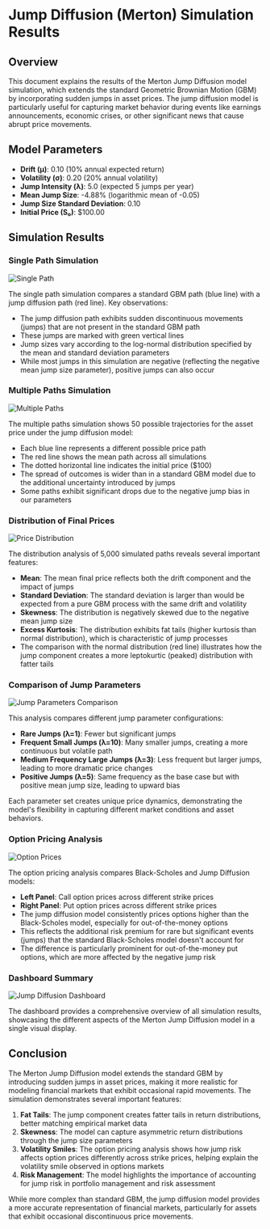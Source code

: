# Jump Diffusion (Merton) Simulation Results

## Overview
This document explains the results of the Merton Jump Diffusion model simulation, which extends the standard Geometric Brownian Motion (GBM) by incorporating sudden jumps in asset prices. The jump diffusion model is particularly useful for capturing market behavior during events like earnings announcements, economic crises, or other significant news that cause abrupt price movements.

## Model Parameters
- **Drift (μ)**: 0.10 (10% annual expected return)
- **Volatility (σ)**: 0.20 (20% annual volatility)
- **Jump Intensity (λ)**: 5.0 (expected 5 jumps per year)
- **Mean Jump Size**: -4.88% (logarithmic mean of -0.05)
- **Jump Size Standard Deviation**: 0.10
- **Initial Price (S₀)**: $100.00

## Simulation Results

### Single Path Simulation
![Single Path](../../plots/jump_diffusion/jump_diffusion_single_path.png)

The single path simulation compares a standard GBM path (blue line) with a jump diffusion path (red line). Key observations:
- The jump diffusion path exhibits sudden discontinuous movements (jumps) that are not present in the standard GBM path
- These jumps are marked with green vertical lines
- Jump sizes vary according to the log-normal distribution specified by the mean and standard deviation parameters
- While most jumps in this simulation are negative (reflecting the negative mean jump size parameter), positive jumps can also occur

### Multiple Paths Simulation
![Multiple Paths](../../plots/jump_diffusion/jump_diffusion_multiple_paths.png)

The multiple paths simulation shows 50 possible trajectories for the asset price under the jump diffusion model:
- Each blue line represents a different possible price path
- The red line shows the mean path across all simulations
- The dotted horizontal line indicates the initial price ($100)
- The spread of outcomes is wider than in a standard GBM model due to the additional uncertainty introduced by jumps
- Some paths exhibit significant drops due to the negative jump bias in our parameters

### Distribution of Final Prices
![Price Distribution](../../plots/jump_diffusion/jump_diffusion_distribution.png)

The distribution analysis of 5,000 simulated paths reveals several important features:
- **Mean**: The mean final price reflects both the drift component and the impact of jumps
- **Standard Deviation**: The standard deviation is larger than would be expected from a pure GBM process with the same drift and volatility
- **Skewness**: The distribution is negatively skewed due to the negative mean jump size
- **Excess Kurtosis**: The distribution exhibits fat tails (higher kurtosis than normal distribution), which is characteristic of jump processes
- The comparison with the normal distribution (red line) illustrates how the jump component creates a more leptokurtic (peaked) distribution with fatter tails

### Comparison of Jump Parameters
![Jump Parameters Comparison](../../plots/jump_diffusion/jump_diffusion_comparison.png)

This analysis compares different jump parameter configurations:
- **Rare Jumps (λ=1)**: Fewer but significant jumps
- **Frequent Small Jumps (λ=10)**: Many smaller jumps, creating a more continuous but volatile path
- **Medium Frequency Large Jumps (λ=3)**: Less frequent but larger jumps, leading to more dramatic price changes
- **Positive Jumps (λ=5)**: Same frequency as the base case but with positive mean jump size, leading to upward bias

Each parameter set creates unique price dynamics, demonstrating the model's flexibility in capturing different market conditions and asset behaviors.

### Option Pricing Analysis
![Option Prices](../../plots/jump_diffusion/jump_diffusion_option_prices.png)

The option pricing analysis compares Black-Scholes and Jump Diffusion models:
- **Left Panel**: Call option prices across different strike prices
- **Right Panel**: Put option prices across different strike prices
- The jump diffusion model consistently prices options higher than the Black-Scholes model, especially for out-of-the-money options
- This reflects the additional risk premium for rare but significant events (jumps) that the standard Black-Scholes model doesn't account for
- The difference is particularly prominent for out-of-the-money put options, which are more affected by the negative jump risk

### Dashboard Summary
![Jump Diffusion Dashboard](../../plots/jump_diffusion/jump_diffusion_dashboard.png)

The dashboard provides a comprehensive overview of all simulation results, showcasing the different aspects of the Merton Jump Diffusion model in a single visual display.

## Conclusion
The Merton Jump Diffusion model extends the standard GBM by introducing sudden jumps in asset prices, making it more realistic for modeling financial markets that exhibit occasional rapid movements. The simulation demonstrates several important features:

1. **Fat Tails**: The jump component creates fatter tails in return distributions, better matching empirical market data
2. **Skewness**: The model can capture asymmetric return distributions through the jump size parameters
3. **Volatility Smiles**: The option pricing analysis shows how jump risk affects option prices differently across strike prices, helping explain the volatility smile observed in options markets
4. **Risk Management**: The model highlights the importance of accounting for jump risk in portfolio management and risk assessment

While more complex than standard GBM, the jump diffusion model provides a more accurate representation of financial markets, particularly for assets that exhibit occasional discontinuous price movements. 